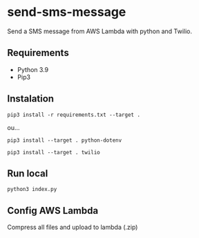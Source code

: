 # send-sms-message
Send a SMS message from AWS Lambda with python and Twilio.

## Requirements
- Python 3.9
- Pip3

## Instalation 
```
pip3 install -r requirements.txt --target .
````
ou...

``` 
pip3 install --target . python-dotenv
``` 
``` 
pip3 install --target . twilio
``` 
## Run local
``` 
python3 index.py
``` 

## Config AWS Lambda
Compress all files and upload to lambda (.zip)
